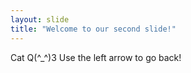 ```yaml
---
layout: slide
title: "Welcome to our second slide!"
---
```

Cat Q(^_^)3
Use the left arrow to go back!
